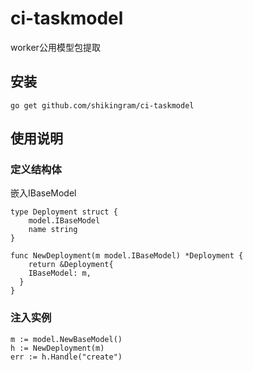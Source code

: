 # ci-taskmodel

worker公用模型包提取

## 安装

```
go get github.com/shikingram/ci-taskmodel
```

## 使用说明

### 定义结构体

嵌入IBaseModel

```golang
type Deployment struct {
	model.IBaseModel
	name string
}

func NewDeployment(m model.IBaseModel) *Deployment {
    return &Deployment{
    IBaseModel: m,
  }
}
```

### 注入实例

```golang
m := model.NewBaseModel()
h := NewDeployment(m)
err := h.Handle("create")

```
